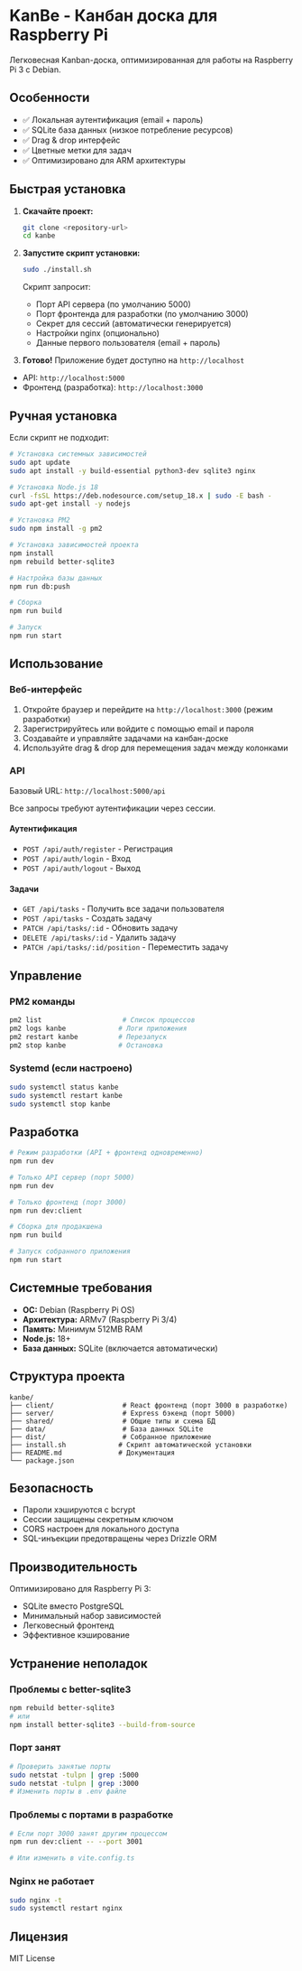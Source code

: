 # KanBe - Канбан доска для Raspberry Pi

Легковесная Kanban-доска, оптимизированная для работы на Raspberry Pi 3 с Debian.

## Особенности

- ✅ Локальная аутентификация (email + пароль)
- ✅ SQLite база данных (низкое потребление ресурсов)
- ✅ Drag & drop интерфейс
- ✅ Цветные метки для задач
- ✅ Оптимизировано для ARM архитектуры

## Быстрая установка

1. **Скачайте проект:**
   ```bash
   git clone <repository-url>
   cd kanbe
   ```

2. **Запустите скрипт установки:**
   ```bash
   sudo ./install.sh
   ```

   Скрипт запросит:
   - Порт API сервера (по умолчанию 5000)
   - Порт фронтенда для разработки (по умолчанию 3000)
   - Секрет для сессий (автоматически генерируется)
   - Настройки nginx (опционально)
   - Данные первого пользователя (email + пароль)

3. **Готово!** Приложение будет доступно на `http://localhost`
  - API: `http://localhost:5000`
  - Фронтенд (разработка): `http://localhost:3000`

## Ручная установка

Если скрипт не подходит:

```bash
# Установка системных зависимостей
sudo apt update
sudo apt install -y build-essential python3-dev sqlite3 nginx

# Установка Node.js 18
curl -fsSL https://deb.nodesource.com/setup_18.x | sudo -E bash -
sudo apt-get install -y nodejs

# Установка PM2
sudo npm install -g pm2

# Установка зависимостей проекта
npm install
npm rebuild better-sqlite3

# Настройка базы данных
npm run db:push

# Сборка
npm run build

# Запуск
npm run start
```

## Использование

### Веб-интерфейс

1. Откройте браузер и перейдите на `http://localhost:3000` (режим разработки)
2. Зарегистрируйтесь или войдите с помощью email и пароля
3. Создавайте и управляйте задачами на канбан-доске
4. Используйте drag & drop для перемещения задач между колонками

### API

Базовый URL: `http://localhost:5000/api`

Все запросы требуют аутентификации через сессии.

#### Аутентификация
- `POST /api/auth/register` - Регистрация
- `POST /api/auth/login` - Вход
- `POST /api/auth/logout` - Выход

#### Задачи
- `GET /api/tasks` - Получить все задачи пользователя
- `POST /api/tasks` - Создать задачу
- `PATCH /api/tasks/:id` - Обновить задачу
- `DELETE /api/tasks/:id` - Удалить задачу
- `PATCH /api/tasks/:id/position` - Переместить задачу

## Управление

### PM2 команды
```bash
pm2 list                    # Список процессов
pm2 logs kanbe             # Логи приложения
pm2 restart kanbe          # Перезапуск
pm2 stop kanbe             # Остановка
```

### Systemd (если настроено)
```bash
sudo systemctl status kanbe
sudo systemctl restart kanbe
sudo systemctl stop kanbe
```

## Разработка

```bash
# Режим разработки (API + фронтенд одновременно)
npm run dev

# Только API сервер (порт 5000)
npm run dev

# Только фронтенд (порт 3000)
npm run dev:client

# Сборка для продакшена
npm run build

# Запуск собранного приложения
npm run start
```

## Системные требования

- **ОС:** Debian (Raspberry Pi OS)
- **Архитектура:** ARMv7 (Raspberry Pi 3/4)
- **Память:** Минимум 512MB RAM
- **Node.js:** 18+
- **База данных:** SQLite (включается автоматически)

## Структура проекта

```
kanbe/
├── client/                 # React фронтенд (порт 3000 в разработке)
├── server/                 # Express бэкенд (порт 5000)
├── shared/                 # Общие типы и схема БД
├── data/                   # База данных SQLite
├── dist/                   # Собранное приложение
├── install.sh             # Скрипт автоматической установки
├── README.md              # Документация
└── package.json
```

## Безопасность

- Пароли хэшируются с bcrypt
- Сессии защищены секретным ключом
- CORS настроен для локального доступа
- SQL-инъекции предотвращены через Drizzle ORM

## Производительность

Оптимизировано для Raspberry Pi 3:
- SQLite вместо PostgreSQL
- Минимальный набор зависимостей
- Легковесный фронтенд
- Эффективное кэширование

## Устранение неполадок

### Проблемы с better-sqlite3
```bash
npm rebuild better-sqlite3
# или
npm install better-sqlite3 --build-from-source
```

### Порт занят
```bash
# Проверить занятые порты
sudo netstat -tulpn | grep :5000
sudo netstat -tulpn | grep :3000
# Изменить порты в .env файле
```

### Проблемы с портами в разработке
```bash
# Если порт 3000 занят другим процессом
npm run dev:client -- --port 3001

# Или изменить в vite.config.ts
```

### Nginx не работает
```bash
sudo nginx -t
sudo systemctl restart nginx
```

## Лицензия

MIT License